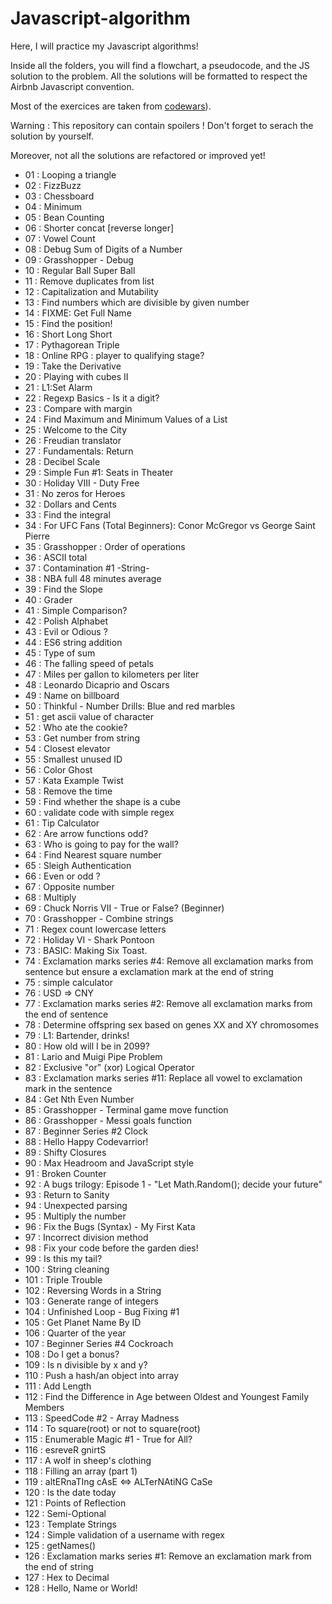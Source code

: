 # Javascript-algorithm

Here, I will practice my Javascript algorithms! 

Inside all the folders, you will find a flowchart, a pseudocode, and the JS solution to the problem. All the solutions will be formatted to respect the Airbnb Javascript convention. 

Most of the exercices are taken from [codewars](https://www.codewars.com)). 

Warning : This repository can contain spoilers ! Don't forget to serach the solution by yourself.

Moreover, not all the solutions are refactored or improved yet!

- 01 : Looping a triangle
- 02 : FizzBuzz
- 03 : Chessboard
- 04 : Minimum
- 05 : Bean Counting 
- 06 : Shorter concat [reverse longer]
- 07 : Vowel Count
- 08 : Debug Sum of Digits of a Number
- 09 : Grasshopper - Debug
- 10 : Regular Ball Super Ball
- 11 : Remove duplicates from list
- 12 : Capitalization and Mutability
- 13 : Find numbers which are divisible by given number 
- 14 : FIXME: Get Full Name
- 15 : Find the position!
- 16 : Short Long Short
- 17 : Pythagorean Triple
- 18 : Online RPG : player to qualifying stage?
- 19 : Take the Derivative
- 20 : Playing with cubes II
- 21 : L1:Set Alarm
- 22 : Regexp Basics - Is it a digit?
- 23 : Compare with margin
- 24 : Find Maximum and Minimum Values of a List
- 25 : Welcome to the City
- 26 : Freudian translator
- 27 : Fundamentals: Return
- 28 : Decibel Scale
- 29 : Simple Fun #1: Seats in Theater
- 30 : Holiday VIII - Duty Free
- 31 : No zeros for Heroes
- 32 : Dollars and Cents
- 33 : Find the integral
- 34 : For UFC Fans (Total Beginners): Conor McGregor vs George Saint Pierre
- 35 : Grasshopper : Order of operations
- 36 : ASCII total
- 37 : Contamination #1 -String-
- 38 : NBA full 48 minutes average
- 39 : Find the Slope
- 40 : Grader
- 41 : Simple Comparison?
- 42 : Polish Alphabet
- 43 : Evil or Odious ? 
- 44 : ES6 string addition
- 45 : Type of sum
- 46 : The falling speed of petals
- 47 : Miles per gallon to kilometers per liter
- 48 : Leonardo Dicaprio and Oscars
- 49 : Name on billboard
- 50 : Thinkful - Number Drills: Blue and red marbles
- 51 : get ascii value of character
- 52 : Who ate the cookie?
- 53 : Get number from string
- 54 : Closest elevator
- 55 : Smallest unused ID
- 56 : Color Ghost
- 57 : Kata Example Twist
- 58 : Remove the time
- 59 : Find whether the shape is a cube
- 60 : validate code with simple regex
- 61 : Tip Calculator
- 62 : Are arrow functions odd? 
- 63 : Who is going to pay for the wall?
- 64 : Find Nearest square number
- 65 : Sleigh Authentication
- 66 : Even or odd ? 
- 67 : Opposite number
- 68 : Multiply
- 69 : Chuck Norris VII - True or False? (Beginner)
- 70 : Grasshopper - Combine strings
- 71 : Regex count lowercase letters
- 72 : Holiday VI - Shark Pontoon
- 73 : BASIC: Making Six Toast.
- 74 : Exclamation marks series #4: Remove all exclamation marks from sentence but ensure a exclamation mark at the end of string
- 75 : simple calculator
- 76 : USD => CNY
- 77 : Exclamation marks series #2: Remove all exclamation marks from the end of sentence
- 78 : Determine offspring sex based on genes XX and XY chromosomes
- 79 : L1: Bartender, drinks!
- 80 : How old will I be in 2099?
- 81 : Lario and Muigi Pipe Problem
- 82 : Exclusive "or" (xor) Logical Operator
- 83 : Exclamation marks series #11: Replace all vowel to exclamation mark in the sentence
- 84 : Get Nth Even Number
- 85 : Grasshopper - Terminal game move function
- 86 : Grasshopper - Messi goals function
- 87 : Beginner Series #2 Clock
- 88 : Hello Happy Codevarrior!
- 89 : Shifty Closures
- 90 : Max Headroom and JavaScript style
- 91 : Broken Counter
- 92 : A bugs trilogy: Episode 1 - "Let Math.Random(); decide your future"
- 93 : Return to Sanity
- 94 : Unexpected parsing
- 95 : Multiply the number
- 96 : Fix the Bugs (Syntax) - My First Kata
- 97 : Incorrect division method
- 98 : Fix your code before the garden dies!
- 99 : Is this my tail?
- 100 : String cleaning
- 101 : Triple Trouble
- 102 : Reversing Words in a String
- 103 : Generate range of integers
- 104 : Unfinished Loop - Bug Fixing #1
- 105 : Get Planet Name By ID
- 106 : Quarter of the year
- 107 : Beginner Series #4 Cockroach
- 108 : Do I get a bonus?
- 109 : Is n divisible by x and y?
- 110 : Push a hash/an object into array
- 111 : Add Length
- 112 : Find the Difference in Age between Oldest and Youngest Family Members
- 113 : SpeedCode #2 - Array Madness
- 114 : To square(root) or not to square(root)
- 115 : Enumerable Magic #1 - True for All?
- 116 : esreveR gnirtS
- 117 : A wolf in sheep's clothing
- 118 : Filling an array (part 1)
- 119 : altERnaTIng cAsE <=> ALTerNAtiNG CaSe
- 120 : Is the date today
- 121 : Points of Reflection
- 122 : Semi-Optional
- 123 : Template Strings
- 124 : Simple validation of a username with regex
- 125 : getNames()
- 126 : Exclamation marks series #1: Remove an exclamation mark from the end of string
- 127 : Hex to Decimal
- 128 : Hello, Name or World!


